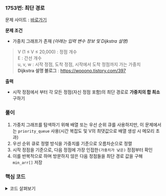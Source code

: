### 1753번: 최단 경로

문제 사이트 : [바로가기](https://www.acmicpc.net/problem/1753)

**문제 조건**
- 가중치 그래프가 존재 *(아래는 입력 변수 정보 및 Dijkstra 설명)*
> V (1 ≤ V ≤ 20,000) : 정점 개수  
> E : 간선 개수  
> u, v, w : 시작 정점, 도착 정점, 시작에서 도착 정점까지 가는 가중치  
> **Dijkstra 설명 블로그** : https://wooono.tistory.com/397

**출력**  
- 시작 정점에서 부터 각 모든 정점(자신 정점 포함)의 최단 경로로 **가중치의 합 최소** 구하기

### 풀이
1. 가중치 그래프를 탐색하기 위해 배열 또는 우선 순위 큐를 사용하지만, 이 문제에서는 `priority_queue` 사용(시간 복잡도 및 V의 최댓값으로 배열 생성 시 메모리 초과) 
2. 우선 순위 큐로 정렬 방식을 가중치를 기준으로 오름차순으로 정렬
3. 시작 정점을 기준으로, 다음 정점에 가장 인접한`(가중치가 낮은)` 정점부터 확인
4. 이를 반복적으로 하며 방문하지 않은 다음 정점들을 최단 경로 값을 구해 `min_arr[]` 저장

### 핵심 코드
<details>
<summary>코드 살펴보기</summary>

```
for(int i=0; i<e; i++) {
        cin >> st_node >> ed_node >> weight;
        // edge 벡터의 각 start_node의 가중치 저장
        edge[st_node].push_back(make_pair(weight, ed_node));
    }
```
- `edge[st_node]` 에 저장할 때 **(weight, ed_node)의 쌍**으로 저장한다. 왜냐하면, `weight`를 기준으로 오름차순을 하기 위함임. (왼쪽부터 가장 높은 기준)

```
void dijkstra(int start_value) {
    min_arr[start_value] = 0;
    
    priority_queue<pair<int, int> > pq;
    
    // 우선순위 큐에서 시작노드와 같은 위치의 비용을 0으로 삽입
    pq.push(make_pair(0, start_value));
    
    while(!pq.empty()) {
        int arrive_node = pq.top().second;
        
        int arrive_weight = -pq.top().first;
        
        pq.pop();
        
        // 현재 저장된 노드(min_arr)의 최소 비용보다 도착 노드의 비용이 더 클 때   
        if(min_arr[arrive_node] < arrive_weight) continue;
        
        for(int i=0;i<edge[arrive_node].size(); i++) {
            // 현재 노드와 i번째로 인접한 노드
            int next = edge[arrive_node][i].second;
            
            int next_arrive_weight = arrive_weight + edge[arrive_node][i].first;
            
            if(min_arr[next] > next_arrive_weight) {
                min_arr[next] = next_arrive_weight;
                
                pq.push(make_pair(-next_arrive_weight, next));
                
            }
            
        }
    }
}
```

- `min_arr[start_value]` : 처음 시작 노드인 `K`에서 `K`로 가는 비용은 0
- `int arrive_weight = -pq.top().first;` : 우선 순위 큐는 기본 정렬 방식이 내림 차순이다. 따라서, 가중치가 가장 낮은 것부터 상단에 위치하기 위해 오름차순으로 정렬하기 위해 음수를 곱한다. 이후에 가중치 값을 활용할 땐 다시 음수를 곱해 양수로 이용한다.    
> ex. 원본 가중치 : 24 12 53일 때  
> 우선 순위 큐 저장 : -12 -24 -53  
> 가중치 값 활용 : 12 24 53

- `int next_arrive_weight = arrive_weight + edge[arrive_node][i].first;` : 현재 정점까지의 가중치와 다음 정점의 가중치의 합을 의미한다.  
이후에, `min_arr[next] > next_arrive_weight` 이면 **다음 정점에 도달까지의 최단 거리가 min_arr에 저장된 다음 정점까지의 최단 거리보다 짧은 것**이므로 `min_arr[next]` 에 최단 거리를 갱신한다. 
- 다음 정점을 큐에 저장하여 큐가 비워질 때 까지 반복한다.

</details>
